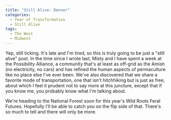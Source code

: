 ```yaml
---
title: "Still Alive: Denver"
categories:
  - Year of Transformation
  - Still Alive
tags:
  - The West
  - Midwest
---
```


Yep, still ticking. It's late and I'm tired, so this is truly going to be just a "still alive" post. In the time since I wrote last, Misty and I have spent a week at the Possibility Alliance, a community that's at least as off-grid as the Amish (no electricity, no cars) and has refined the human aspects of permaculture like no place else I've ever been. We've also discovered that we share a favorite mode of transportation, one that isn't hitchhiking but is just as free, about which I feel it prudent not to say more at this juncture, except that if you know me, you probably know what I'm talking about.

We're heading to the National Forest soon for this year's Wild Roots Feral Futures. Hopefully I'll be able to catch you on the flip side of that. There's so much to tell and there will only be more.
